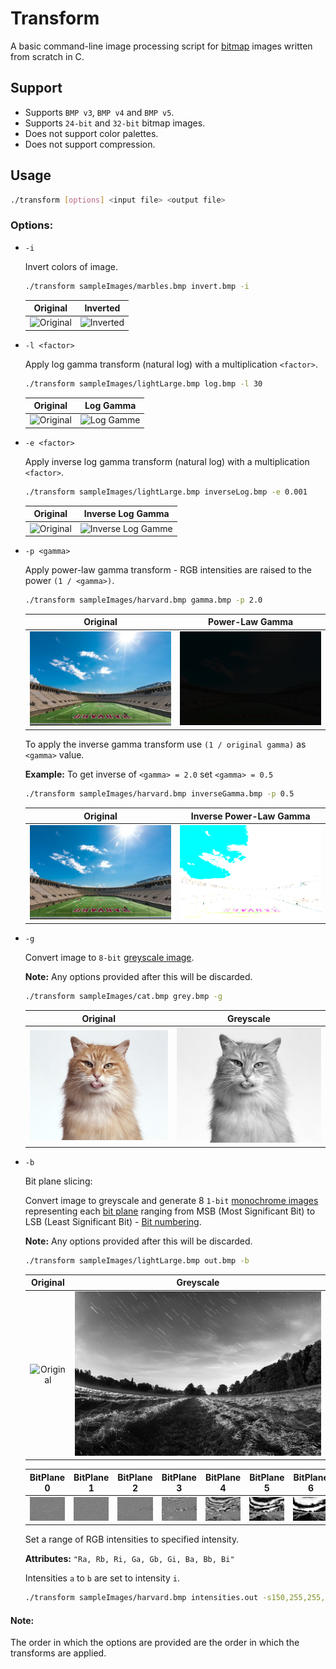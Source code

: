# Transform
A basic command-line image processing script for [bitmap](https://en.wikipedia.org/wiki/BMP_file_format) images written from scratch in C.

## Support
* Supports `BMP v3`, `BMP v4` and `BMP v5`.
* Supports `24-bit` and `32-bit` bitmap images.
* Does not support color palettes.
* Does not support compression.

## Usage 
```bash
./transform [options] <input file> <output file>
```
### Options:
* `-i` 

  Invert colors of image.
  ```bash
  ./transform sampleImages/marbles.bmp invert.bmp -i
  ```
  | Original | Inverted |
  |:--------:|:--------:|
  | ![Original](sampleImages/marbles.bmp) | ![Inverted](assets/invert.bmp) |
* `-l <factor>`

  Apply log gamma transform (natural log) with a multiplication `<factor>`.
  ```bash
  ./transform sampleImages/lightLarge.bmp log.bmp -l 30
  ```
  | Original | Log Gamma |
  |:--------:|:--------:|
  | ![Original](sampleImages/lightLarge.bmp) | ![Log Gamme](assets/log.bmp) |
* `-e <factor>`

  Apply inverse log gamma transform (natural log) with a multiplication `<factor>`.
  ```bash
  ./transform sampleImages/lightLarge.bmp inverseLog.bmp -e 0.001
  ```
  | Original | Inverse Log Gamma |
  |:--------:|:--------:|
  | ![Original](sampleImages/lightLarge.bmp) | ![Inverse Log Gamme](assets/inverseLog.bmp) |
* `-p <gamma>`

  Apply power-law gamma transform - RGB intensities are raised to the power `(1 / <gamma>)`.
  ```bash
  ./transform sampleImages/harvard.bmp gamma.bmp -p 2.0 
  ```
  | Original | Power-Law Gamma |
  |:--------:|:--------:|
  | ![Original](sampleImages/harvard.bmp) | ![Power-Law Gamme](assets/gamma.bmp) |
  
  To apply the inverse gamma transform use `(1 / original gamma)` as `<gamma>` value.
  
  **Example:** To get inverse of `<gamma> = 2.0` set `<gamma> = 0.5`
  ```bash
  ./transform sampleImages/harvard.bmp inverseGamma.bmp -p 0.5
  ```
  | Original | Inverse Power-Law Gamma |
  |:--------:|:--------:|
  | ![Original](sampleImages/harvard.bmp) | ![Inverse Power-Law Gamme](assets/inverseGamma.bmp) |
* `-g`
  
  Convert image to `8-bit` [greyscale image](https://en.wikipedia.org/wiki/Grayscale).
  
  **Note:** Any options provided after this will be discarded.
  ```bash
  ./transform sampleImages/cat.bmp grey.bmp -g
  ```
  | Original | Greyscale |
  |:--------:|:--------:|
  | ![Original](sampleImages/cat.bmp) | ![Power-Law Gamme](assets/grey.bmp) |
* `-b`
  
  Bit plane slicing:
  
  Convert image to greyscale and generate 8 `1-bit` [monochrome images](https://en.wikipedia.org/wiki/Monochrome) representing each [bit plane](https://en.wikipedia.org/wiki/Bit_plane) ranging from MSB (Most Significant Bit) to LSB (Least Significant Bit) - [Bit numbering](https://en.wikipedia.org/wiki/Bit_numbering).
  
  **Note:** Any options provided after this will be discarded.
  ```bash
  ./transform sampleImages/lightLarge.bmp out.bmp -b
  ```
  | Original | Greyscale |
  |:--------:|:--------:|
  | ![Original](sampleImages/lightLarge.bmp) | ![Greyscale](assets/bitPlaneSlicing/out.bmp) |
  
  | BitPlane 0 | BitPlane 1 | BitPlane 2 | BitPlane 3 | BitPlane 4 | BitPlane 5 | BitPlane 6 | BitPlane 7 |
  |:----------:|:----------:|:----------:|:----------:|:----------:|:----------:|:----------:|:----------:|
  | ![0](assets/bitPlaneSlicing/bitPlane0_out.bmp) | ![1](assets/bitPlaneSlicing/bitPlane1_out.bmp) | ![2](assets/bitPlaneSlicing/bitPlane2_out.bmp) | ![3](assets/bitPlaneSlicing/bitPlane3_out.bmp) | ![4](assets/bitPlaneSlicing/bitPlane4_out.bmp) | ![5](assets/bitPlaneSlicing/bitPlane5_out.bmp) | ![6](assets/bitPlaneSlicing/bitPlane6_out.bmp) | ![7](assets/bitPlaneSlicing/bitPlane7_out.bmp) |
  
  Set a range of RGB intensities to specified intensity.
  
  **Attributes:** `"Ra, Rb, Ri, Ga, Gb, Gi, Ba, Bb, Bi"`
  
  Intensities `a` to `b` are set to intensity `i`.
  ```bash
  ./transform sampleImages/harvard.bmp intensities.out -s150,255,255,50,100,100,200,255,200
  ```
#### Note:
The order in which the options are provided are the order in which the transforms are applied.
